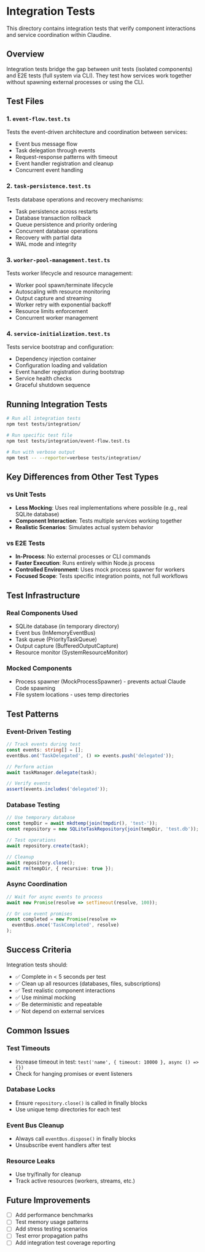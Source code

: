 # Integration Tests

This directory contains integration tests that verify component interactions and service coordination within Claudine.

## Overview

Integration tests bridge the gap between unit tests (isolated components) and E2E tests (full system via CLI). They test how services work together without spawning external processes or using the CLI.

## Test Files

### 1. `event-flow.test.ts`
Tests the event-driven architecture and coordination between services:
- Event bus message flow
- Task delegation through events
- Request-response patterns with timeout
- Event handler registration and cleanup
- Concurrent event handling

### 2. `task-persistence.test.ts`
Tests database operations and recovery mechanisms:
- Task persistence across restarts
- Database transaction rollback
- Queue persistence and priority ordering
- Concurrent database operations
- Recovery with partial data
- WAL mode and integrity

### 3. `worker-pool-management.test.ts`
Tests worker lifecycle and resource management:
- Worker pool spawn/terminate lifecycle
- Autoscaling with resource monitoring
- Output capture and streaming
- Worker retry with exponential backoff
- Resource limits enforcement
- Concurrent worker management

### 4. `service-initialization.test.ts`
Tests service bootstrap and configuration:
- Dependency injection container
- Configuration loading and validation
- Event handler registration during bootstrap
- Service health checks
- Graceful shutdown sequence

## Running Integration Tests

```bash
# Run all integration tests
npm test tests/integration/

# Run specific test file
npm test tests/integration/event-flow.test.ts

# Run with verbose output
npm test -- --reporter=verbose tests/integration/
```

## Key Differences from Other Test Types

### vs Unit Tests
- **Less Mocking**: Uses real implementations where possible (e.g., real SQLite database)
- **Component Interaction**: Tests multiple services working together
- **Realistic Scenarios**: Simulates actual system behavior

### vs E2E Tests
- **In-Process**: No external processes or CLI commands
- **Faster Execution**: Runs entirely within Node.js process
- **Controlled Environment**: Uses mock process spawner for workers
- **Focused Scope**: Tests specific integration points, not full workflows

## Test Infrastructure

### Real Components Used
- SQLite database (in temporary directory)
- Event bus (InMemoryEventBus)
- Task queue (PriorityTaskQueue)
- Output capture (BufferedOutputCapture)
- Resource monitor (SystemResourceMonitor)

### Mocked Components
- Process spawner (MockProcessSpawner) - prevents actual Claude Code spawning
- File system locations - uses temp directories

## Test Patterns

### Event-Driven Testing
```typescript
// Track events during test
const events: string[] = [];
eventBus.on('TaskDelegated', () => events.push('delegated'));

// Perform action
await taskManager.delegate(task);

// Verify events
assert(events.includes('delegated'));
```

### Database Testing
```typescript
// Use temporary database
const tempDir = await mkdtemp(join(tmpdir(), 'test-'));
const repository = new SQLiteTaskRepository(join(tempDir, 'test.db'));

// Test operations
await repository.create(task);

// Cleanup
await repository.close();
await rm(tempDir, { recursive: true });
```

### Async Coordination
```typescript
// Wait for async events to process
await new Promise(resolve => setTimeout(resolve, 100));

// Or use event promises
const completed = new Promise(resolve =>
  eventBus.once('TaskCompleted', resolve)
);
```

## Success Criteria

Integration tests should:
- ✅ Complete in < 5 seconds per test
- ✅ Clean up all resources (databases, files, subscriptions)
- ✅ Test realistic component interactions
- ✅ Use minimal mocking
- ✅ Be deterministic and repeatable
- ✅ Not depend on external services

## Common Issues

### Test Timeouts
- Increase timeout in test: `test('name', { timeout: 10000 }, async () => {})`
- Check for hanging promises or event listeners

### Database Locks
- Ensure `repository.close()` is called in finally blocks
- Use unique temp directories for each test

### Event Bus Cleanup
- Always call `eventBus.dispose()` in finally blocks
- Unsubscribe event handlers after test

### Resource Leaks
- Use try/finally for cleanup
- Track active resources (workers, streams, etc.)

## Future Improvements

- [ ] Add performance benchmarks
- [ ] Test memory usage patterns
- [ ] Add stress testing scenarios
- [ ] Test error propagation paths
- [ ] Add integration test coverage reporting